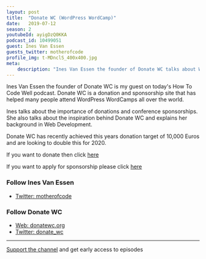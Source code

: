 ```yaml
---
layout: post
title:  "Donate WC (WordPress WordCamp)"
date:   2019-07-12
season: 2
youtubeId: ayigDzQ0KKA
podcast_id: 10499051
guest: Ines Van Essen
guests_twitter: motherofcode
profile_img: t-MDnclS_400x400.jpg
meta:
    description: "Ines Van Essen the founder of Donate WC talks about WordCamp conference donations and sponsorships on the How To Code Well Podcast"
---
```


Ines Van Essen the founder of Donate WC is my guest on today's How To Code Well podcast.
Donate WC is a donation and sponsorship site that has helped many people attend WordPress WordCamps all over the world.

Ines talks about the importance of donations and conference sponsorships. She also talks about the inspiration behind Donate WC and explains her background in Web Development.

Donate WC has recently achieved this years donation target of 10,000 Euros and are looking to double this for 2020.

If you want to donate then click [here](https://donatewc.org/make-a-donation/) 

If you want to apply for sponsorship please click [here](https://donatewc.org/sponsorship-application-form/) 

### Follow Ines Van Essen
- [Twitter: motherofcode](https://twitter.com/motherofcode)

### Follow Donate WC
- [Web: donatewc.org](https://donatewc.org)
- [Twitter: donate_wc](https://twitter.com/donate_wc)


-------------------------------

[Support the channel](https://www.patreon.com/howToCodeWell) and get early access to episodes
